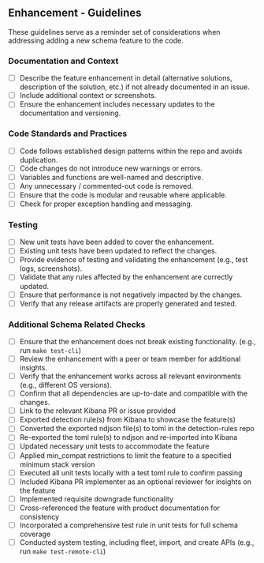 ## Enhancement - Guidelines

These guidelines serve as a reminder set of considerations when addressing adding a new schema feature to the code.

### Documentation and Context

- [ ] Describe the feature enhancement in detail (alternative solutions, description of the solution, etc.) if not already documented in an issue.
- [ ] Include additional context or screenshots.
- [ ] Ensure the enhancement includes necessary updates to the documentation and versioning.

### Code Standards and Practices

- [ ] Code follows established design patterns within the repo and avoids duplication.
- [ ] Code changes do not introduce new warnings or errors.
- [ ] Variables and functions are well-named and descriptive.
- [ ] Any unnecessary / commented-out code is removed.
- [ ] Ensure that the code is modular and reusable where applicable.
- [ ] Check for proper exception handling and messaging.

### Testing

- [ ] New unit tests have been added to cover the enhancement.
- [ ] Existing unit tests have been updated to reflect the changes.
- [ ] Provide evidence of testing and validating the enhancement (e.g., test logs, screenshots).
- [ ] Validate that any rules affected by the enhancement are correctly updated.
- [ ] Ensure that performance is not negatively impacted by the changes.
- [ ] Verify that any release artifacts are properly generated and tested.

### Additional Schema Related Checks

- [ ] Ensure that the enhancement does not break existing functionality. (e.g., run `make test-cli`)
- [ ] Review the enhancement with a peer or team member for additional insights.
- [ ] Verify that the enhancement works across all relevant environments (e.g., different OS versions).
- [ ] Confirm that all dependencies are up-to-date and compatible with the changes.
- [ ] Link to the relevant Kibana PR or issue provided
- [ ] Exported detection rule(s) from Kibana to showcase the feature(s)
- [ ] Converted the exported ndjson file(s) to toml in the detection-rules repo
- [ ] Re-exported the toml rule(s) to ndjson and re-imported into Kibana
- [ ] Updated necessary unit tests to accommodate the feature
- [ ] Applied min_compat restrictions to limit the feature to a specified minimum stack version
- [ ] Executed all unit tests locally with a test toml rule to confirm passing
- [ ] Included Kibana PR implementer as an optional reviewer for insights on the feature
- [ ] Implemented requisite downgrade functionality
- [ ] Cross-referenced the feature with product documentation for consistency
- [ ] Incorporated a comprehensive test rule in unit tests for full schema coverage
- [ ] Conducted system testing, including fleet, import, and create APIs (e.g., run `make test-remote-cli`)